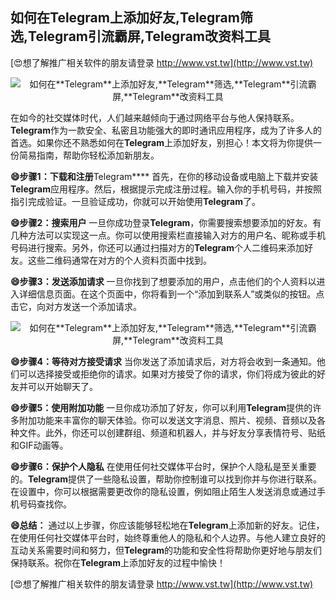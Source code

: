 ## **如何在**Telegram**上添加好友,**Telegram**筛选,**Telegram**引流霸屏,**Telegram**改资料工具**

[😍想了解推广相关软件的朋友请登录 http://www.vst.tw](http://www.vst.tw)

 <center><img src="https://vst.tw/MP4/tuiguang/png/1.png" alt="如何在**Telegram**上添加好友,**Telegram**筛选,**Telegram**引流霸屏,**Telegram**改资料工具"></center>

在如今的社交媒体时代，人们越来越倾向于通过网络平台与他人保持联系。**Telegram**作为一款安全、私密且功能强大的即时通讯应用程序，成为了许多人的首选。如果你还不熟悉如何在**Telegram**上添加好友，别担心！本文将为你提供一份简易指南，帮助你轻松添加新朋友。

**😄步骤1：下载和注册**Telegram****
首先，在你的移动设备或电脑上下载并安装**Telegram**应用程序。然后，根据提示完成注册过程。输入你的手机号码，并按照指引完成验证。一旦验证成功，你就可以开始使用**Telegram**了。

**😄步骤2：搜索用户**
一旦你成功登录**Telegram**，你需要搜索想要添加的好友。有几种方法可以实现这一点。你可以使用搜索栏直接输入对方的用户名、昵称或手机号码进行搜索。另外，你还可以通过扫描对方的**Telegram**个人二维码来添加好友。这些二维码通常在对方的个人资料页面中找到。

**😄步骤3：发送添加请求**
一旦你找到了想要添加的用户，点击他们的个人资料以进入详细信息页面。在这个页面中，你将看到一个“添加到联系人”或类似的按钮。点击它，向对方发送一个添加请求。

 <center><img src="https://vst.tw/MP4/tuiguang/png/3.png" alt="如何在**Telegram**上添加好友,**Telegram**筛选,**Telegram**引流霸屏,**Telegram**改资料工具"></center>

**😄步骤4：等待对方接受请求**
当你发送了添加请求后，对方将会收到一条通知。他们可以选择接受或拒绝你的请求。如果对方接受了你的请求，你们将成为彼此的好友并可以开始聊天了。

**😄步骤5：使用附加功能**
一旦你成功添加了好友，你可以利用**Telegram**提供的许多附加功能来丰富你的聊天体验。你可以发送文字消息、照片、视频、音频以及各种文件。此外，你还可以创建群组、频道和机器人，并与好友分享表情符号、贴纸和GIF动画等。

**😄步骤6：保护个人隐私**
在使用任何社交媒体平台时，保护个人隐私是至关重要的。**Telegram**提供了一些隐私设置，帮助你控制谁可以找到你并与你进行联系。在设置中，你可以根据需要更改你的隐私设置，例如阻止陌生人发送消息或通过手机号码查找你。

**😄总结：**
通过以上步骤，你应该能够轻松地在**Telegram**上添加新的好友。记住，在使用任何社交媒体平台时，始终尊重他人的隐私和个人边界。与他人建立良好的互动关系需要时间和努力，但**Telegram**的功能和安全性将帮助你更好地与朋友们保持联系。祝你在**Telegram**上添加好友的过程中愉快！

[😍想了解推广相关软件的朋友请登录 http://www.vst.tw](http://www.vst.tw)



